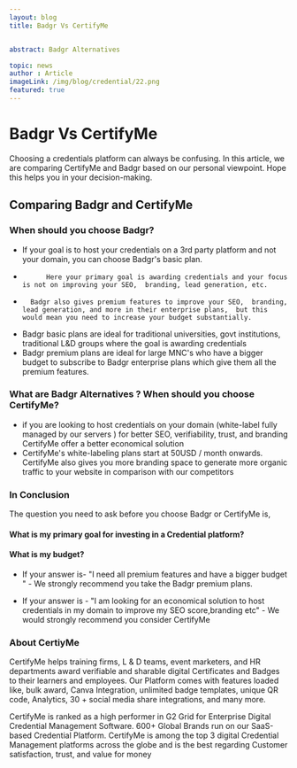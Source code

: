 ```yaml
---
layout: blog
title: Badgr Vs CertifyMe


abstract: Badgr Alternatives 

topic: news
author : Article
imageLink: /img/blog/credential/22.png
featured: true
---
```

# Badgr Vs CertifyMe

Choosing a credentials platform can always be confusing. In this article, we are comparing CertifyMe and Badgr based on our personal viewpoint. Hope this helps you in your decision-making.

## Comparing Badgr and CertifyMe

### When should you choose Badgr?

-   If your goal is to host your credentials on a 3rd party platform and not your domain, you can choose Badgr's basic plan.
-           Here your primary goal is awarding credentials and your focus is not on improving your SEO,  branding, lead generation, etc. 
-       Badgr also gives premium features to improve your SEO,  branding, lead generation, and more in their enterprise plans,  but this would mean you need to increase your budget substantially.

-   Badgr basic plans are ideal  for traditional  universities, govt institutions, traditional L&D groups where the goal is awarding credentials
-   Badgr premium plans are ideal for large MNC's who have a bigger budget to subscribe to Badgr enterprise plans which give them all the premium features.


###  What are Badgr Alternatives ?  When should you choose CertifyMe?

-   if you are looking to host credentials on your domain (white-label fully managed by our servers ) for better SEO, verifiability, trust, and branding  CertifyMe offer a better economical solution
-   CertifyMe's white-labeling plans start at 50USD / month onwards.
CertifyMe also gives you more branding space to generate more organic traffic to your website in comparison with our competitors 

### In Conclusion  
The question you need to ask before you choose Badgr or CertifyMe is,  
	
#### What is my primary goal for investing in a Credential platform? 
#### What is my budget?


- If your answer is- "I need all premium features and have a bigger budget "     -           We strongly recommend you take the Badgr premium plans.  
 
- If your answer is - "I am looking for an economical solution to host credentials in my domain to improve my SEO score,branding etc" -            We would strongly recommend you consider CertifyMe 

### About CertiyMe
CertifyMe helps training firms, L & D teams, event marketers, and HR departments award verifiable and sharable digital Certificates and Badges to their learners and employees.  Our Platform comes with features loaded like, bulk award, Canva Integration, unlimited badge templates, unique QR code, Analytics, 30 + social media share integrations, and many more. 


CertifyMe is ranked as a high performer in G2 Grid for Enterprise Digital Credential Management Software. 600+ Global Brands run on our SaaS-based Credential Platform. CertifyMe is among the top 3 digital Credential Management platforms across the globe and is the best regarding Customer satisfaction, trust, and value for money




